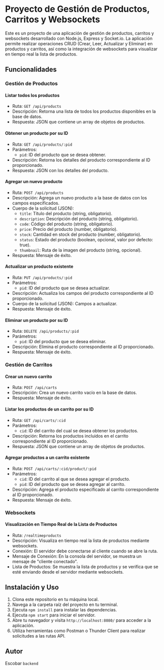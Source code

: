 # Proyecto de Gestión de Productos, Carritos y Websockets

Este es un proyecto de una aplicación de gestión de productos, carritos y websockets desarrollado con Node.js, Express y Socket.io. La aplicación permite realizar operaciones CRUD (Crear, Leer, Actualizar y Eliminar) en productos y carritos, así como la integración de websockets para visualizar en tiempo real la lista de productos.

## Funcionalidades

### Gestión de Productos

#### Listar todos los productos

- Ruta: `GET /api/products`
- Descripción: Retorna una lista de todos los productos disponibles en la base de datos.
- Respuesta: JSON que contiene un array de objetos de productos.

#### Obtener un producto por su ID

- Ruta: `GET /api/products/:pid`
- Parámetros:
  - `pid`: ID del producto que se desea obtener.
- Descripción: Retorna los detalles del producto correspondiente al ID proporcionado.
- Respuesta: JSON con los detalles del producto.

#### Agregar un nuevo producto

- Ruta: `POST /api/products`
- Descripción: Agrega un nuevo producto a la base de datos con los campos especificados.
- Cuerpo de la solicitud (JSON):
  - `title`: Título del producto (string, obligatorio).
  - `description`: Descripción del producto (string, obligatorio).
  - `code`: Código del producto (string, obligatorio).
  - `price`: Precio del producto (number, obligatorio).
  - `stock`: Cantidad en stock del producto (number, obligatorio).
  - `status`: Estado del producto (boolean, opcional, valor por defecto: true).
  - `thumbnail`: Ruta de la imagen del producto (string, opcional).
- Respuesta: Mensaje de éxito.

#### Actualizar un producto existente

- Ruta: `PUT /api/products/:pid`
- Parámetros:
  - `pid`: ID del producto que se desea actualizar.
- Descripción: Actualiza los campos del producto correspondiente al ID proporcionado.
- Cuerpo de la solicitud (JSON): Campos a actualizar.
- Respuesta: Mensaje de éxito.

#### Eliminar un producto por su ID

- Ruta: `DELETE /api/products/:pid`
- Parámetros:
  - `pid`: ID del producto que se desea eliminar.
- Descripción: Elimina el producto correspondiente al ID proporcionado.
- Respuesta: Mensaje de éxito.

### Gestión de Carritos

#### Crear un nuevo carrito

- Ruta: `POST /api/carts`
- Descripción: Crea un nuevo carrito vacío en la base de datos.
- Respuesta: Mensaje de éxito.

#### Listar los productos de un carrito por su ID

- Ruta: `GET /api/carts/:cid`
- Parámetros:
  - `cid`: ID del carrito del cual se desea obtener los productos.
- Descripción: Retorna los productos incluidos en el carrito correspondiente al ID proporcionado.
- Respuesta: JSON que contiene un array de objetos de productos.

#### Agregar productos a un carrito existente

- Ruta: `POST /api/carts/:cid/product/:pid`
- Parámetros:
  - `cid`: ID del carrito al que se desea agregar el producto.
  - `pid`: ID del producto que se desea agregar al carrito.
- Descripción: Agrega el producto especificado al carrito correspondiente al ID proporcionado.
- Respuesta: Mensaje de éxito.

### Websockets

#### Visualización en Tiempo Real de la Lista de Productos

- Ruta: `/realtimeproducts`
- Descripción: Visualiza en tiempo real la lista de productos mediante websockets.
- Conexión: El servidor debe conectarse al cliente cuando se abre la ruta.
- Mensaje de Conexión: En la consola del servidor, se muestra un mensaje de "cliente conectado".
- Lista de Productos: Se muestra la lista de productos y se verifica que se esté enviando desde el servidor mediante websockets.

## Instalación y Uso

1. Clona este repositorio en tu máquina local.
2. Navega a la carpeta raíz del proyecto en tu terminal.
3. Ejecuta `npm install` para instalar las dependencias.
4. Ejecuta `npm start` para iniciar el servidor.
5. Abre tu navegador y visita `http://localhost:8080/` para acceder a la aplicación.
6. Utiliza herramientas como Postman o Thunder Client para realizar solicitudes a las rutas API.


## Autor

Escobar `backend`

